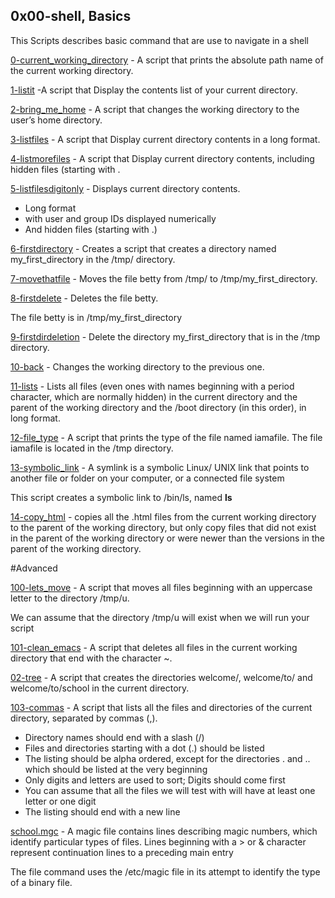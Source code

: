 ## 0x00-shell, Basics

This Scripts describes basic command that are use to navigate in a shell



[0-current_working_directory](./0-current_working_directory) - 
 A script that prints the absolute path name of the current working directory.

    
[1-listit](./1-listit) -A script that Display the contents list of your current directory.


[2-bring_me_home](2-bring_me_home) - A script that changes the working directory to the user’s home directory. 

          

[3-listfiles](3-listfiles) - A script that Display current directory contents in a long format.
 
         

[4-listmorefiles](4-listmorefiles) - A script that Display current directory contents, including hidden files (starting with .


[5-listfilesdigitonly](5-listfilesdigitonly) - Displays current directory contents.

   - Long format
   - with user and group IDs displayed numerically
   - And hidden files (starting with .)

  
[6-firstdirectory](6-firstdirectory) - Creates a script that creates a directory named my_first_directory in the /tmp/ directory.

 
[7-movethatfile](7-movethatfile) - Moves the file betty from /tmp/ to /tmp/my_first_directory.
     


[8-firstdelete](8-firstdelete) - Deletes the file betty.

The file betty is in /tmp/my_first_directory


[9-firstdirdeletion](9-firstdirdeletion) - Delete the directory my_first_directory that is in the /tmp directory.


[10-back](10-back) - Changes the working directory to the previous one.


[11-lists](11-lists) - Lists all files (even ones with names beginning with a period character, which are normally hidden) in the current directory and the parent of the working directory and the /boot directory (in this order), in long format.


[12-file_type](12-file_type) - A script that prints the type of the file named iamafile. The file iamafile is located in the /tmp directory.


[13-symbolic_link](13-symbolic_link) - A symlink is a symbolic Linux/ UNIX link that points to another file or folder on your computer, or a connected file system

This script creates a symbolic link to /bin/ls, named __ls__


[14-copy_html](14-copy_html) - copies all the .html files from the current working directory to the parent of the working directory, but only copy files that did not exist in the parent of the working directory or were newer than the versions in the parent of the working directory.


#Advanced


[100-lets_move](100-lets_move) - A script that moves all files beginning with an uppercase letter to the directory /tmp/u.


We can assume that the directory /tmp/u will exist when we will run your script


[101-clean_emacs](101-clean_emacs) - A script that deletes all files in the current working directory that end with the character ~.


[02-tree](02-tree) - A script that creates the directories welcome/, welcome/to/ and welcome/to/school in the current directory.  


[103-commas](103-commas) - A script that lists all the files and directories of the current directory, separated by commas (,).

-  Directory names should end with a slash (/)
-  Files and directories starting with a dot (.) should be listed
- The listing should be alpha ordered, except for the directories . and .. which should be listed at the very beginning
- Only digits and letters are used to sort; Digits should come first
- You can assume that all the files we will test with will have at least one letter or one digit
- The listing should end with a new line


[school.mgc](school.mgc) - A magic file contains lines describing magic numbers, which identify particular types of files. Lines beginning with a > or & character represent continuation lines to a preceding main entry


The file command uses the /etc/magic file in its attempt to identify the type of a binary file.
